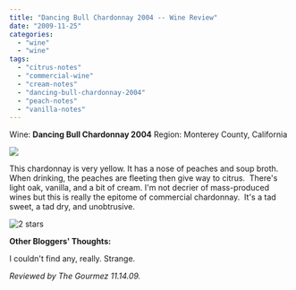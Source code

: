 ```yaml
---
title: "Dancing Bull Chardonnay 2004 -- Wine Review"
date: "2009-11-25"
categories:
  - "wine"
  - "wine"
tags:
  - "citrus-notes"
  - "commercial-wine"
  - "cream-notes"
  - "dancing-bull-chardonnay-2004"
  - "peach-notes"
  - "vanilla-notes"
---
```


Wine: **Dancing Bull Chardonnay 2004** Region: Monterey County, California

![](http://www.rebeccagomezfarrell.com/gourmez/photos/dancingbear.jpg)

This chardonnay is very yellow. It has a nose of peaches and soup broth. When drinking, the peaches are fleeting then give way to citrus.  There's light oak, vanilla, and a bit of cream. I'm not decrier of mass-produced wines but this is really the epitome of commercial chardonnay.  It's a tad sweet, a tad dry, and unobtrusive.




<div class="caption">

![2 stars](http://www.rebeccagomezfarrell.com/wp-content/uploads/2009/02/rating_chicken11.gif "rating_chicken11")</div>


**Other Bloggers' Thoughts:**

I couldn't find any, really. Strange.

_Reviewed by The Gourmez 11.14.09._
